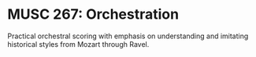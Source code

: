 # MUSC 267: Orchestration

Practical orchestral scoring with emphasis on understanding and imitating historical styles from Mozart through Ravel.